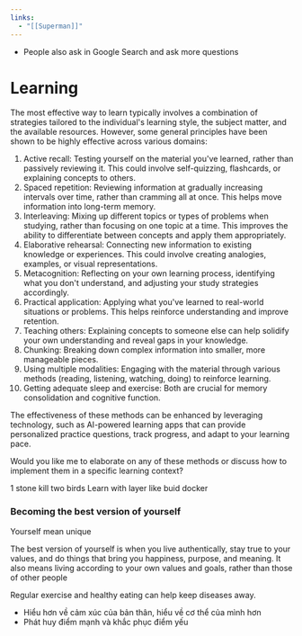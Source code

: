 ```yaml
---
links:
  - "[[Superman]]"
---
```

- People also ask in Google Search and ask more questions

# Learning

The most effective way to learn typically involves a combination of strategies tailored to the individual's learning style, the subject matter, and the available resources. However, some general principles have been shown to be highly effective across various domains:

1. Active recall: Testing yourself on the material you've learned, rather than passively reviewing it. This could involve self-quizzing, flashcards, or explaining concepts to others.
2. Spaced repetition: Reviewing information at gradually increasing intervals over time, rather than cramming all at once. This helps move information into long-term memory.
3. Interleaving: Mixing up different topics or types of problems when studying, rather than focusing on one topic at a time. This improves the ability to differentiate between concepts and apply them appropriately.
4. Elaborative rehearsal: Connecting new information to existing knowledge or experiences. This could involve creating analogies, examples, or visual representations.
5. Metacognition: Reflecting on your own learning process, identifying what you don't understand, and adjusting your study strategies accordingly.
6. Practical application: Applying what you've learned to real-world situations or problems. This helps reinforce understanding and improve retention.
7. Teaching others: Explaining concepts to someone else can help solidify your own understanding and reveal gaps in your knowledge.
8. Chunking: Breaking down complex information into smaller, more manageable pieces.
9. Using multiple modalities: Engaging with the material through various methods (reading, listening, watching, doing) to reinforce learning.
10. Getting adequate sleep and exercise: Both are crucial for memory consolidation and cognitive function.

The effectiveness of these methods can be enhanced by leveraging technology, such as AI-powered learning apps that can provide personalized practice questions, track progress, and adapt to your learning pace.

Would you like me to elaborate on any of these methods or discuss how to implement them in a specific learning context?


1 stone kill two birds
Learn with layer like buid docker

### Becoming the best version of yourself

Yourself mean unique

The best version of yourself is when you live authentically, stay true to your values, and do things that bring you happiness, purpose, and meaning. It also means living according to your own values and goals, rather than those of other people

Regular exercise and healthy eating can help keep diseases away.

- Hiểu hơn về cảm xúc của bản thân, hiểu về cơ thể của mình hơn
- Phát huy điểm mạnh và khắc phục điểm yếu
